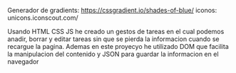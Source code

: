 Generador de gradients: https://cssgradient.io/shades-of-blue/
iconos: unicons.iconscout.com/

Usando HTML CSS  JS he creado un gestos de tareas en el cual podemos anadir, borrar y editar tareas sin que se pierda la informacion cuando se recargue la pagina. Ademas en este proyecyo he utilizado DOM que facilita la manipulacion del contenido y JSON para guardar la informacion en el navegador 